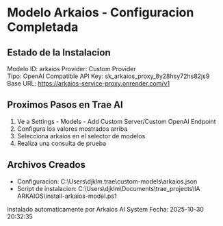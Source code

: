 ﻿# Modelo Arkaios - Configuracion Completada

## Estado de la Instalacion
Modelo ID: arkaios
Provider: Custom Provider  
Tipo: OpenAI Compatible
API Key: sk_arkaios_proxy_8y28hsy72hs82js9
Base URL: https://arkaios-service-proxy.onrender.com/v1

## Proximos Pasos en Trae AI
1. Ve a Settings - Models - Add Custom Server/Custom OpenAI Endpoint
2. Configura los valores mostrados arriba
3. Selecciona arkaios en el selector de modelos
4. Realiza una consulta de prueba

## Archivos Creados
- Configuracion: C:\Users\djklm\.trae\custom-models\arkaios.json
- Script de instalacion: C:\Users\djklm\Documents\trae_projects\IA ARKAIOS\install-arkaios-model.ps1

Instalado automaticamente por Arkaios AI System
Fecha: 2025-10-30 20:32:35
